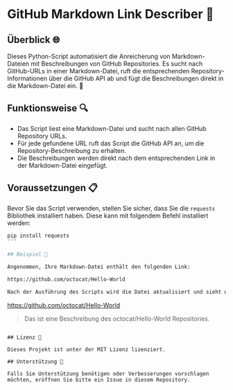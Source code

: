 # GitHub Markdown Link Describer 📝

## Überblick 🌐

Dieses Python-Script automatisiert die Anreicherung von Markdown-Dateien mit Beschreibungen von GitHub Repositories. Es sucht nach GitHub-URLs in einer Markdown-Datei, ruft die entsprechenden Repository-Informationen über die GitHub API ab und fügt die Beschreibungen direkt in die Markdown-Datei ein. 🚀

## Funktionsweise 🔍

- Das Script liest eine Markdown-Datei und sucht nach allen GitHub Repository URLs.
- Für jede gefundene URL ruft das Script die GitHub API an, um die Repository-Beschreibung zu erhalten.
- Die Beschreibungen werden direkt nach dem entsprechenden Link in der Markdown-Datei eingefügt.

## Voraussetzungen 📋

Bevor Sie das Script verwenden, stellen Sie sicher, dass Sie die `requests` Bibliothek installiert haben. Diese kann mit folgendem Befehl installiert werden:

```bash
pip install requests
´´´

## Beispiel 📖

Angenommen, Ihre Markdown-Datei enthält den folgenden Link:

https://github.com/octocat/Hello-World

Nach der Ausführung des Scripts wird die Datei aktualisiert und sieht wie folgt aus:

```
https://github.com/octocat/Hello-World
> Das ist eine Beschreibung des octocat/Hello-World Repositories.
```

## Lizenz 📄

Dieses Projekt ist unter der MIT Lizenz lizenziert.

## Unterstützung 🤝

Falls Sie Unterstützung benötigen oder Verbesserungen vorschlagen möchten, eröffnen Sie bitte ein Issue in diesem Repository.
